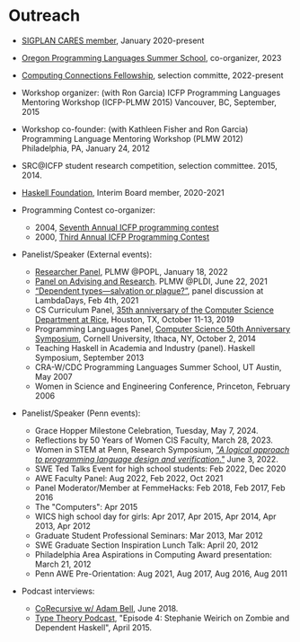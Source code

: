 Outreach
=======

+ [SIGPLAN CARES member](https://www.sigplan.org/Cares/), January 2020-present

+ [Oregon Programming Languages Summer School](https://www.cs.uoregon.edu/research/summerschool/summer22/), co-organizer, 2023

+ [Computing Connections Fellowship](https://computingconnections.org/), selection committe, 2022-present

+ Workshop organizer: (with Ron Garcia)
  ICFP Programming Languages Mentoring Workshop (ICFP-PLMW 2015)
  Vancouver, BC, September, 2015

+ Workshop co-founder: (with Kathleen Fisher and Ron Garcia)
  Programming Language Mentoring Workshop (PLMW 2012)
  Philadelphia, PA, January 24, 2012

+ SRC@ICFP student research competition, selection committee.  2015, 2014.

+ [Haskell Foundation](https://haskell.foundation/), Interim Board member, 2020-2021

+ Programming Contest co-organizer:
    - 2004, [Seventh Annual ICFP programming contest](http://www.cis.upenn.edu/proj/plclub/contest/)
    - 2000, [Third Annual ICFP Programming Contest](http://www.cs.cornell.edu/icfp/)

+ Panelist/Speaker (External events):
    - [Researcher Panel](https://popl22.sigplan.org/details/PLMW-2022-papers/8/Panel-live-only-no-recording-), PLMW @POPL, January 18, 2022
    - [Panel on Advising and Research](https://pldi21.sigplan.org/details/PLMW-PLDI-2021/7/Panel-on-Advising-and-Research). PLMW @PLDI, June 22, 2021
    - [“Dependent types—salvation or plague?”](https://www.lambdadays.org/lambdadays2021?utm_source=ESL&utm_medium=email&utm_campaign=CBV+America+2021#free-meetup), panel discussion at LambdaDays, Feb 4th, 2021
    - CS Curriculum Panel, [35th anniversary of the Computer Science Department at Rice](http://cs35.rice.edu/), Houston, TX, October 11-13, 2019
    - Programming Languages Panel, [Computer Science 50th Anniversary Symposium](http://www.cs.cornell.edu/events/50years/schedule), 
	  Cornell University, Ithaca, NY, October 2, 2014
    - Teaching Haskell in Academia and Industry (panel). Haskell Symposium, September 2013
    - CRA-W/CDC Programming Languages Summer School, UT Austin, May 2007
    - Women in Science and Engineering Conference, Princeton, February 2006

+ Panelist/Speaker (Penn events):
    - Grace Hopper Milestone Celebration, Tuesday, May 7, 2024.
    - Reflections by 50 Years of Women CIS Faculty, March 28, 2023.
    - Women in STEM at Penn, Research Symposium, [*"A logical approach to programming language design and verification."*](talks/women-in-stem-2022.pdf) June 3, 2022.
    - SWE Ted Talks Event for high school students: Feb 2022, Dec 2020
    - AWE Faculty Panel: Aug 2022, Feb 2022, Oct 2021
    - Panel Moderator/Member at FemmeHacks: Feb 2018, Feb 2017, Feb 2016
    - The "Computers": Apr 2015
    - WICS high school day for girls: Apr 2017, Apr 2015, Apr 2014,
      Apr 2013, Apr 2012
    - Graduate Student Professional Seminars: Mar 2013, Mar 2012
    - SWE Graduate Section Inspiration Lunch Talk: April 20, 2012
    - Philadelphia Area Aspirations in Computing Award presentation: March 21, 2012
    - Penn AWE Pre-Orientation: Aug 2021, Aug 2017, Aug 2016, Aug 2011

+ Podcast interviews:
    - [CoRecursive w/ Adam Bell](https://corecursive.com/015-dependant-types-in-haskell-with-stephanie-weirich/), June 2018.
    - [Type Theory Podcast](http://typetheorypodcast.com/2015/04/episode-4-stephanie-weirich-on-zombie-and-dependent-haskell/), "Episode 4: Stephanie Weirich on Zombie and Dependent Haskell", April 2015.
